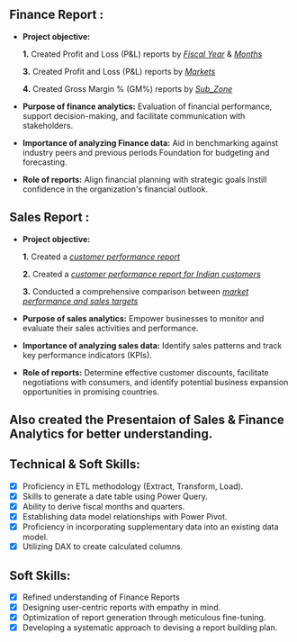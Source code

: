 ## Finance Report :

- **Project objective:** 

    **1.** Created Profit and Loss (P&L) reports by _[Fiscal Year](https://github.com/SA-Haque/Excel-Sales-and-Finance-Analytics/blob/main/%5B1%5D%20P%20%26%20L%20BY%20YEAR.pdf)_ & _[Months](https://github.com/SA-Haque/Excel-Sales-and-Finance-Analytics/blob/main/%5B2%5D%20P%20%26%20L%20BY%20MONTH.pdf)_ 

    **3.** Created Profit and Loss (P&L) reports by _[Markets](https://github.com/SA-Haque/Excel-Sales-and-Finance-Analytics/blob/main/%5B3%5D%20P%20%26%20L%20FOR%20MARKETS.pdf)_

    **4.** Created Gross Margin % (GM%) reports by _[Sub_Zone](https://github.com/SA-Haque/Excel-Sales-and-Finance-Analytics/blob/main/%5B4%5D%20GM%20%25%20BY%20QUARTERS%20(%20Sub_Zone).pdf)_


  

- **Purpose of finance analytics:** Evaluation of financial performance, support decision-making, and facilitate communication with stakeholders.

- **Importance of analyzing Finance data:** Aid in benchmarking against industry peers and previous periods Foundation for budgeting and forecasting.

- **Role of reports:** Align financial planning with strategic goals Instill confidence in the organization's financial outlook.

## Sales Report :


- **Project objective:** 

    **1.** Created a _[customer performance report](https://github.com/SA-Haque/Excel-Sales-and-Finance-Analytics/blob/main/%5B7%5D%20Customer%20performance%20report.pdf)_

    **2.** Created a _[customer performance report for Indian customers](https://github.com/SA-Haque/Excel-Sales-and-Finance-Analytics/blob/main/%5B8%5D%20INDIA%20customer%20performance%20report.pdf)_

    **3.** Conducted a comprehensive comparison between _[market performance and sales targets](https://github.com/SA-Haque/Excel-Sales-and-Finance-Analytics/blob/main/%5B9%5D%20Market%20Performance%20vs%20Target.pdf)_

- **Purpose of sales analytics:** Empower businesses to monitor and evaluate their sales activities and performance.

- **Importance of analyzing sales data:** Identify sales patterns and track key performance indicators (KPIs).

- **Role of reports:** Determine effective customer discounts, facilitate negotiations with consumers, and identify potential business expansion opportunities in promising countries.


## Also created the Presentaion of Sales & Finance Analytics for better understanding.



## Technical & Soft Skills:
- [x]	Proficiency in ETL methodology (Extract, Transform, Load).
- [x]	Skills to generate a date table using Power Query.
- [x]	Ability to derive fiscal months and quarters.
- [x]	Establishing data model relationships with Power Pivot.
- [x]	Proficiency in incorporating supplementary data into an existing data model.
- [x]	Utilizing DAX to create calculated columns.

## Soft Skills:
- [x]	Refined understanding of Finance Reports
- [x]	Designing user-centric reports with empathy in mind.
- [x]	Optimization of report generation through meticulous fine-tuning.
- [x]	Developing a systematic approach to devising a report building plan.
